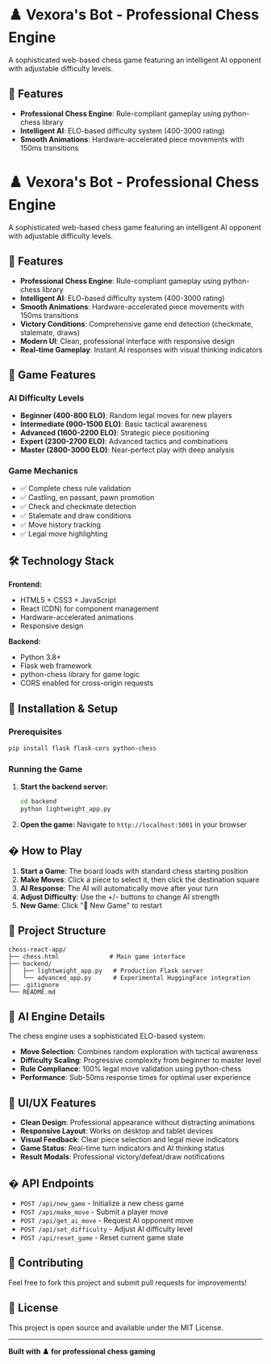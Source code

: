 # ♟️ Vexora's Bot - Professional Chess Engine

A sophisticated web-based chess game featuring an intelligent AI opponent with adjustable difficulty levels.

## 🚀 Features

- **Professional Chess Engine**: Rule-compliant gameplay using python-chess library
- **Intelligent AI**: ELO-based difficulty system (400-3000 rating)
- **Smooth Animations**: Hardware-accelerated piece movements with 150ms transitions
# ♟️ Vexora's Bot - Professional Chess Engine

A sophisticated web-based chess game featuring an intelligent AI opponent with adjustable difficulty levels.

## 🚀 Features

- **Professional Chess Engine**: Rule-compliant gameplay using python-chess library
- **Intelligent AI**: ELO-based difficulty system (400-3000 rating)
- **Smooth Animations**: Hardware-accelerated piece movements with 150ms transitions
- **Victory Conditions**: Comprehensive game end detection (checkmate, stalemate, draws)
- **Modern UI**: Clean, professional interface with responsive design
- **Real-time Gameplay**: Instant AI responses with visual thinking indicators

## 🎯 Game Features

### AI Difficulty Levels
- **Beginner (400-800 ELO)**: Random legal moves for new players
- **Intermediate (900-1500 ELO)**: Basic tactical awareness
- **Advanced (1600-2200 ELO)**: Strategic piece positioning
- **Expert (2300-2700 ELO)**: Advanced tactics and combinations
- **Master (2800-3000 ELO)**: Near-perfect play with deep analysis

### Game Mechanics
- ✅ Complete chess rule validation
- ✅ Castling, en passant, pawn promotion
- ✅ Check and checkmate detection
- ✅ Stalemate and draw conditions
- ✅ Move history tracking
- ✅ Legal move highlighting

## 🛠️ Technology Stack

**Frontend:**
- HTML5 + CSS3 + JavaScript
- React (CDN) for component management
- Hardware-accelerated animations
- Responsive design

**Backend:**
- Python 3.8+
- Flask web framework
- python-chess library for game logic
- CORS enabled for cross-origin requests

## 🔧 Installation & Setup

### Prerequisites
```bash
pip install flask flask-cors python-chess
```

### Running the Game
1. **Start the backend server:**
   ```bash
   cd backend
   python lightweight_app.py
   ```

2. **Open the game:**
   Navigate to `http://localhost:5001` in your browser

## � How to Play

1. **Start a Game**: The board loads with standard chess starting position
2. **Make Moves**: Click a piece to select it, then click the destination square
3. **AI Response**: The AI will automatically move after your turn
4. **Adjust Difficulty**: Use the +/- buttons to change AI strength
5. **New Game**: Click "🔄 New Game" to restart

## 📁 Project Structure

```
chess-react-app/
├── chess.html              # Main game interface
├── backend/
│   ├── lightweight_app.py   # Production Flask server
│   └── advanced_app.py      # Experimental HuggingFace integration
├── .gitignore
└── README.md
```

## 🧠 AI Engine Details

The chess engine uses a sophisticated ELO-based system:

- **Move Selection**: Combines random exploration with tactical awareness
- **Difficulty Scaling**: Progressive complexity from beginner to master level
- **Rule Compliance**: 100% legal move validation using python-chess
- **Performance**: Sub-50ms response times for optimal user experience

## 🎨 UI/UX Features

- **Clean Design**: Professional appearance without distracting animations
- **Responsive Layout**: Works on desktop and tablet devices
- **Visual Feedback**: Clear piece selection and legal move indicators
- **Game Status**: Real-time turn indicators and AI thinking status
- **Result Modals**: Professional victory/defeat/draw notifications

## � API Endpoints

- `POST /api/new_game` - Initialize a new chess game
- `POST /api/make_move` - Submit a player move
- `POST /api/get_ai_move` - Request AI opponent move
- `POST /api/set_difficulty` - Adjust AI difficulty level
- `POST /api/reset_game` - Reset current game state

## 🤝 Contributing

Feel free to fork this project and submit pull requests for improvements!

## 📄 License

This project is open source and available under the MIT License.

---

**Built with ♟️ for professional chess gaming**

